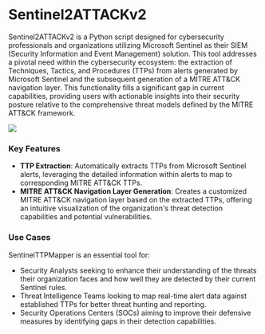 # Sentinel2ATTACKv2

Sentinel2ATTACKv2 is a Python script designed for cybersecurity professionals and organizations utilizing Microsoft Sentinel as their SIEM (Security Information and Event Management) solution. This tool addresses a pivotal need within the cybersecurity ecosystem: the extraction of Techniques, Tactics, and Procedures (TTPs) from alerts generated by Microsoft Sentinel and the subsequent generation of a MITRE ATT&CK navigation layer. This functionality fills a significant gap in current capabilities, providing users with actionable insights into their security posture relative to the comprehensive threat models defined by the MITRE ATT&CK framework.

![](https://i.imgur.com/lrHiuNC.png)

### Key Features

- **TTP Extraction**: Automatically extracts TTPs from Microsoft Sentinel alerts, leveraging the detailed information within alerts to map to corresponding MITRE ATT&CK TTPs.
- **MITRE ATT&CK Navigation Layer Generation**: Creates a customized MITRE ATT&CK navigation layer based on the extracted TTPs, offering an intuitive visualization of the organization's threat detection capabilities and potential vulnerabilities.

### Use Cases

SentinelTTPMapper is an essential tool for:
- Security Analysts seeking to enhance their understanding of the threats their organization faces and how well they are detected by their current Sentinel rules.
- Threat Intelligence Teams looking to map real-time alert data against established TTPs for better threat hunting and reporting.
- Security Operations Centers (SOCs) aiming to improve their defensive measures by identifying gaps in their detection capabilities.

